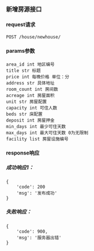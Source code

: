 
### 新增房源接口

#### request请求

    POST /house/newhouse/

#### params参数

    area_id int 地区编号
    title str 标题
    price int 每晚价格 单位：分
    address str 具体地址
    room_count int 房间数
    acreage int 房屋面积
    unit str 房屋配置
    capacity int 可住人数
    beds str 床配置
    deposit int 房屋押金
    min_days int 最少可住天数
    max_days int 最大可住天数 0为无限制
    facility list 房屋设施编号

#### response响应

##### 成功响应1：

    {
        'code': 200
        'msg': '发布成功'
    }

##### 失败响应：

    {
        'code': 900,
        'msg': '服务器出错'
    }